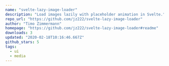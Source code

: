 ```yaml
---
name: "svelte-lazy-image-loader"
description: "Load images lazily with placeholder animation in Svelte."
repo_url: "https://github.com/jz222/svelte-lazy-image-loader"
author: "Timo Zimmermann"
homepage: "https://github.com/jz222/svelte-lazy-image-loader#readme"
downloads: 3
updated: "2020-02-18T10:16:46.667Z"
github_stars: 5
tags: 
  - ui
  - media
---
```

